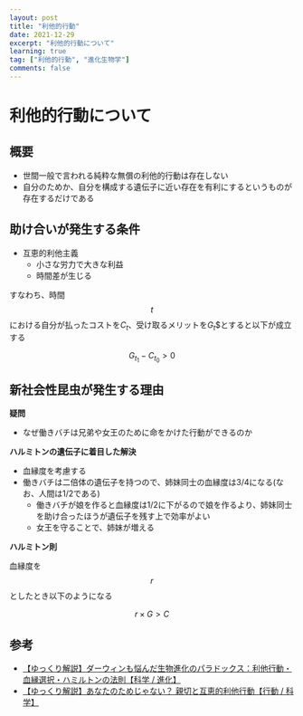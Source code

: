 ```yaml
---
layout: post
title: "利他的行動"
date: 2021-12-29
excerpt: "利他的行動について"
learning: true
tag: ["利他的行動", "進化生物学"]
comments: false
---
```


# 利他的行動について

## 概要
 - 世間一般で言われる純粋な無償の利他的行動は存在しない
 - 自分のためか、自分を構成する遺伝子に近い存在を有利にするというものが存在するだけである

## 助け合いが発生する条件
 - 互恵的利他主義
     - 小さな労力で大きな利益
     - 時間差が生じる

すなわち、時間$$t$$における自分が払ったコストを$C_t$、受け取るメリットを$G_t$$とすると以下が成立する

$$
G_{t_1} - C_{t_0} \gt 0
$$

## 新社会性昆虫が発生する理由

**疑問**  
 - なぜ働きバチは兄弟や女王のために命をかけた行動ができるのか

**ハルミトンの遺伝子に着目した解決**  
 - 血縁度を考慮する
 - 働きバチは二倍体の遺伝子を持つので、姉妹同士の血縁度は3/4になる(なお、人間は1/2である)
     - 働きバチが娘を作ると血縁度は1/2に下がるので娘を作るより、姉妹同士を助け合ったほうが遺伝子を残す上で効率がよい
     - 女王を守ることで、姉妹が増える

**ハルミトン則**  

血縁度を$$r$$としたとき以下のようになる  

$$
r \times G \gt C
$$

## 参考
 - [【ゆっくり解説】ダーウィンも悩んだ生物進化のパラドックス：利他行動・血縁選択・ハミルトンの法則【科学 / 進化】](https://www.youtube.com/watch?v=sJNKKBHm-BI) 
 - [【ゆっくり解説】あなたのためじゃない？ 親切と互恵的利他行動【行動 / 科学】](https://www.youtube.com/watch?v=5DZ1052t3MA)
